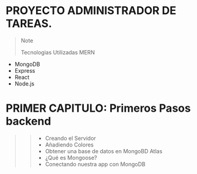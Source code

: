 # PROYECTO ADMINISTRADOR DE TAREAS.
  
> >[!Note]
> > Tecnologias Utilizadas MERN

 - MongoDB
 - Express
 - React
 - Node.js

PRIMER CAPITULO:
Primeros Pasos backend
=

> > - Creando el Servidor
> > - Añadiendo Colores
> > - Obtener una base de datos en MongoBD Atlas
> > - ¿Qué es Mongoose?
> > - Conectando nuestra app con MongoDB


